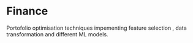 # Finance
Portofolio optimisation techniques impementing feature selection , data transformation and different ML models.
